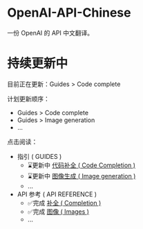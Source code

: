 # OpenAI-API-Chinese

一份 OpenAI 的 API 中文翻译。

# 持续更新中

目前正在更新：Guides > Code complete

计划更新顺序：

- Guides > Code complete
- Guides > Image generation
- ...

点击阅读：

- 指引 ( GUIDES )
  - ⌛️更新中 [代码补全 ( Code Completion )](./%E6%8C%87%E5%BC%95/%E4%BB%A3%E7%A0%81%E8%A1%A5%E5%85%A8.md)
  - ⌛️更新中 [图像生成 ( Image generation )](./%E6%8C%87%E5%BC%95/%E5%9B%BE%E5%83%8F%E7%94%9F%E6%88%90.md)
  - ...
- API 参考 ( API REFERENCE )
  - ✅完成 [补全 ( Completion )](<./API%E5%8F%82%E8%80%83/%E8%A1%A5%E5%85%A8(Completion).md>)
  - ✅完成 [图像 ( Images )](<./API%E5%8F%82%E8%80%83/%E5%9B%BE%E5%83%8F%E7%94%9F%E6%88%90(Images).md>)
  - ...

